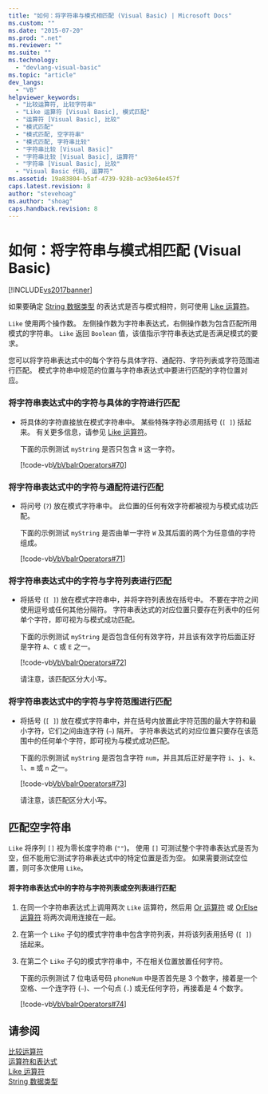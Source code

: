 ```yaml
---
title: "如何：将字符串与模式相匹配 (Visual Basic) | Microsoft Docs"
ms.custom: ""
ms.date: "2015-07-20"
ms.prod: ".net"
ms.reviewer: ""
ms.suite: ""
ms.technology: 
  - "devlang-visual-basic"
ms.topic: "article"
dev_langs: 
  - "VB"
helpviewer_keywords: 
  - "比较运算符, 比较字符串"
  - "Like 运算符 [Visual Basic], 模式匹配"
  - "运算符 [Visual Basic], 比较"
  - "模式匹配"
  - "模式匹配, 空字符串"
  - "模式匹配, 字符串比较"
  - "字符串比较 [Visual Basic]"
  - "字符串比较 [Visual Basic], 运算符"
  - "字符串 [Visual Basic], 比较"
  - "Visual Basic 代码, 运算符"
ms.assetid: 19a83804-b5af-4739-928b-ac93e64e457f
caps.latest.revision: 8
author: "stevehoag"
ms.author: "shoag"
caps.handback.revision: 8
---
```

# 如何：将字符串与模式相匹配 (Visual Basic)
[!INCLUDE[vs2017banner](../../../../visual-basic/includes/vs2017banner.md)]

如果要确定 [String 数据类型](../../../../visual-basic/language-reference/data-types/string-data-type.md) 的表达式是否与模式相符，则可使用 [Like 运算符](../../../../visual-basic/language-reference/operators/like-operator.md)。  
  
 `Like` 使用两个操作数。  左侧操作数为字符串表达式，右侧操作数为包含匹配所用模式的字符串。  `Like` 返回 `Boolean` 值，该值指示字符串表达式是否满足模式的要求。  
  
 您可以将字符串表达式中的每个字符与具体字符、通配符、字符列表或字符范围进行匹配。  模式字符串中规范的位置与字符串表达式中要进行匹配的字符位置对应。  
  
### 将字符串表达式中的字符与具体的字符进行匹配  
  
-   将具体的字符直接放在模式字符串中。  某些特殊字符必须用括号 \(`[ ]`\) 括起来。  有关更多信息，请参见 [Like 运算符](../../../../visual-basic/language-reference/operators/like-operator.md)。  
  
     下面的示例测试 `myString` 是否只包含 `H` 这一字符。  
  
     [!code-vb[VbVbalrOperators#70](../../../../visual-basic/language-reference/operators/codesnippet/VisualBasic/how-to-match-a-string-against-a-pattern_1.vb)]  
  
### 将字符串表达式中的字符与通配符进行匹配  
  
-   将问号 \(`?`\) 放在模式字符串中。  此位置的任何有效字符都被视为与模式成功匹配。  
  
     下面的示例测试 `myString` 是否由单一字符 `W` 及其后面的两个为任意值的字符组成。  
  
     [!code-vb[VbVbalrOperators#71](../../../../visual-basic/language-reference/operators/codesnippet/VisualBasic/how-to-match-a-string-against-a-pattern_2.vb)]  
  
### 将字符串表达式中的字符与字符列表进行匹配  
  
-   将括号 \(`[ ]`\) 放在模式字符串中，并将字符列表放在括号中。  不要在字符之间使用逗号或任何其他分隔符。  字符串表达式的对应位置只要存在列表中的任何单个字符，即可视为与模式成功匹配。  
  
     下面的示例测试 `myString` 是否包含任何有效字符，并且该有效字符后面正好是字符 `A`、`C` 或 `E` 之一。  
  
     [!code-vb[VbVbalrOperators#72](../../../../visual-basic/language-reference/operators/codesnippet/VisualBasic/how-to-match-a-string-against-a-pattern_3.vb)]  
  
     请注意，该匹配区分大小写。  
  
### 将字符串表达式中的字符与字符范围进行匹配  
  
-   将括号 \(`[ ]`\) 放在模式字符串中，并在括号内放置此字符范围的最大字符和最小字符，它们之间由连字符 \(`–`\) 隔开。  字符串表达式的对应位置只要存在该范围中的任何单个字符，即可视为与模式成功匹配。  
  
     下面的示例测试 `myString` 是否包含字符 `num`，并且其后正好是字符 `i`、`j`、`k`、`l`、`m` 或 `n` 之一。  
  
     [!code-vb[VbVbalrOperators#73](../../../../visual-basic/language-reference/operators/codesnippet/VisualBasic/how-to-match-a-string-against-a-pattern_4.vb)]  
  
     请注意，该匹配区分大小写。  
  
## 匹配空字符串  
 `Like` 将序列 `[]` 视为零长度字符串 \(`""`\)。  使用 `[]` 可测试整个字符串表达式是否为空，但不能用它测试字符串表达式中的特定位置是否为空。  如果需要测试空位置，则可多次使用 `Like`。  
  
#### 将字符串表达式中的字符与字符列表或空列表进行匹配  
  
1.  在同一个字符串表达式上调用两次 `Like` 运算符，然后用 [Or 运算符](../../../../visual-basic/language-reference/operators/or-operator.md) 或 [OrElse 运算符](../../../../visual-basic/language-reference/operators/orelse-operator.md) 将两次调用连接在一起。  
  
2.  在第一个 `Like` 子句的模式字符串中包含字符列表，并将该列表用括号 \(`[ ]`\) 括起来。  
  
3.  在第二个 `Like` 子句的模式字符串中，不在相关位置放置任何字符。  
  
     下面的示例测试 7 位电话号码 `phoneNum` 中是否首先是 3 个数字，接着是一个空格、一个连字符 \(`–`\)、一个句点 \(`.`\) 或无任何字符，再接着是 4 个数字。  
  
     [!code-vb[VbVbalrOperators#74](../../../../visual-basic/language-reference/operators/codesnippet/VisualBasic/how-to-match-a-string-against-a-pattern_5.vb)]  
  
## 请参阅  
 [比较运算符](../../../../visual-basic/language-reference/operators/comparison-operators.md)   
 [运算符和表达式](../../../../visual-basic/programming-guide/language-features/operators-and-expressions/index.md)   
 [Like 运算符](../../../../visual-basic/language-reference/operators/like-operator.md)   
 [String 数据类型](../../../../visual-basic/language-reference/data-types/string-data-type.md)